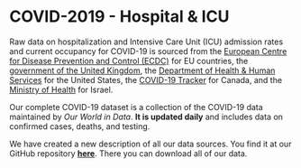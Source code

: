 # COVID-2019 - Hospital & ICU

Raw data on hospitalization and Intensive Care Unit (ICU) admission rates and current occupancy for COVID-19 is sourced from the <a href="https://www.ecdc.europa.eu/en/publications-data/download-data-hospital-and-icu-admission-rates-and-current-occupancy-covid-19">European Centre for Disease Prevention and Control (ECDC)</a> for EU countries, the <a href="https://coronavirus.data.gov.uk/details/healthcare">government of the United Kingdom</a>, the <a href="https://healthdata.gov/dataset/covid-19-reported-patient-impact-and-hospital-capacity-state-timeseries">Department of Health & Human Services</a> for the United States, the <a href="https://covid19tracker.ca">COVID-19 Tracker</a> for Canada, and the <a href="https://datadashboard.health.gov.il/COVID-19/general">Ministry of Health</a> for Israel.

Our complete COVID-19 dataset is a collection of the COVID-19 data maintained by <em>Our World in Data</em>. <strong>It is updated daily</strong> and includes data on confirmed cases, deaths, and testing.

We have created a new description of all our data sources. You find it at our GitHub repository <strong><a href="https://github.com/owid/covid-19-data/tree/master/public/data/">here</a></strong>. There you can download all of our data.